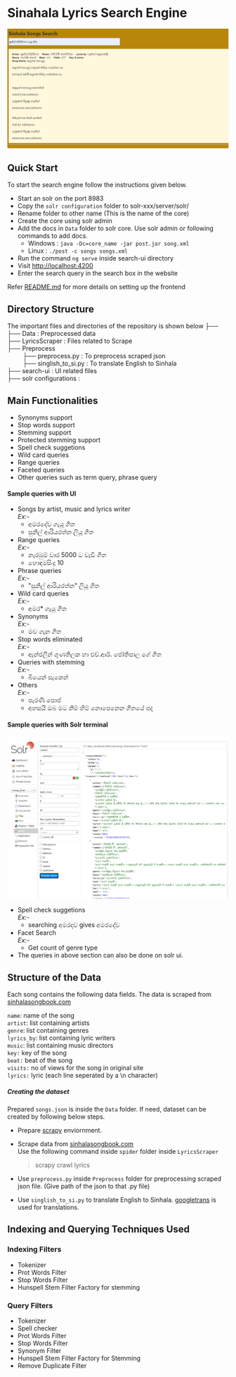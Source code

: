 # Sinahala Lyrics Search Engine

![alt text](ui.png)

## Quick Start
To start the search engine follow the instructions given below.

- Start an solr on the port 8983
- Copy the ```solr configuration``` folder to solr-xxx/server/solr/
- Rename folder to other name (This is the name of the core)
- Create the core using solr admin
- Add the docs in ```Data``` folder to solr core. Use solr admin or following commands to add docs.
    - Windows : ```java -Dc=core_name -jar post.jar song.xml```
    - Linux : ```./post -c songs songs.xml```
- Run the command ```ng serve```  inside search-ui directory
- Visit <a href="http://localhost:4200">http://localhost:4200</a>
- Enter the search query in the search box in the website


Refer [README.md](search-ui/README.md) for more details on setting up the frontend

## Directory Structure
The important files and directories of the repository is shown below ├── <br>
├── Data : Preprocessed data<br>
├── LyricsScraper : Files related to Scrape<br>
├── Preprocess  <br>
 &nbsp;&nbsp;&nbsp;&nbsp;&nbsp;&nbsp;&nbsp;&nbsp;&nbsp;├── preprocess.py : To preprocess scraped json<br>
 &nbsp;&nbsp;&nbsp;&nbsp;&nbsp;&nbsp;&nbsp;&nbsp;&nbsp;├── singlish_to_si.py : To translate English to Sinhala <br>
├── search-ui : UI related files<br>
├── solr configurations : <br>

## Main Functionalities
- Synonyms support
- Stop words support
- Stemming support
- Protected stemming support
- Spell check suggetions
- Wild card queries
- Range queries
- Faceted queries
- Other queries such as term query, phrase query 

#### Sample queries with UI
- Songs by artist, music and lyrics writer<br>
    *Ex:-*
     - අමරදේව ගැයූ ගීත
     - සුනිල් ආරියරත්න ලියූ ගීත
- Range queries<br>
    *Ex:-* 
    - නැරඹුම් වාර 5000 ට වැඩි ගීත
    - හොඳම​සිංදු 10
- Phrase queries<br>
    *Ex:-*
    - "සුනිල් ආරියරත්න" ලියූ ගීත
- Wild card queries<br>
    *Ex:-*
    - අමර* ගැයූ ගීත
- Synonyms<br>
    *Ex:-*
     - මව ගැන ගීත
- Stop words eliminated<br>
   *Ex:-*
   - ඇන්ජලීන් ගුණතිලක  හා එච්.ආර්. ජෝතිපාල ගේ ගීත
- Queries with stemming<br>
    *Ex:-*
    - බියෙන් සැකෙන්
- Others<br>
    *Ex:-* 
    - පැරණි පොප්
    - අහසයි ඔබ මට නිම් හිම් නොපෙනෙන ගීතයේ පද

#### Sample queries with Solr terminal

![alt text](solr-ui.png)

- Spell check suggetions <br>
    *Ex:-* 
     - searching අමරදව gives අමරදේව
 - Facet Search <br>
    *Ex:-*
    - Get count of genre type
 - The queries in above section can also be done on solr ui. 

## Structure of the Data

Each song contains the following data fields. The data is scraped from <a href="https://sinhalasongbook.com/">sinhalasongbook.com</a><br>

```name```: name of the song <br>
```artist```: list containing artists <br>
```genre```: list containing genres<br>
```lyrics_by```: list containing lyric writers <br>
```music```: list containing music directors <br>
```key:``` key of the song<br>
```beat:``` beat of the song<br>
```visits:``` no of views for the song in original site<br>
```lyrics:``` lyric (each line seperated by a \n character)<br>

##### Creating the dataset
Prepared ```songs.json``` is inside the ```Data``` folder. If need, dataset can be created by following below steps.

- Prepare <a href="https://docs.scrapy.org/en/latest/">scrapy</a> enviornment.
- Scrape data from <a href="https://sinhalasongbook.com/">sinhalasongbook.com</a><br>
  Use the following command inside ```spider``` folder inside ```LyricsScraper```<br>
  
  >scrapy crawl lyrics

- Use `preprocess.py` inside `Preprocess` folder for preprocessing scraped json file. (Give path of the json to that .py file)
- Use `singlish_to_si.py` to translate English to Sinhala. <a href="https://pypi.org/project/googletrans/">googletrans</a> is used for translations.

## Indexing and Querying Techniques Used

### Indexing Filters
- Tokenizer
- Prot Words Filter
- Stop Words Filter
- Hunspell Stem Filter Factory for stemming


### Query Filters
- Tokenizer
- Spell checker
- Prot Words Filter
- Stop Words Filter
- Synonym Filter
- Hunspell Stem Filter Factory for Stemming
- Remove Duplicate Filter 


